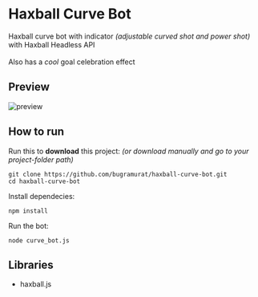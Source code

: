 # Haxball Curve Bot
Haxball curve bot with indicator *(adjustable curved shot and power shot)* with Haxball Headless API
<br><br>
Also has a *cool* goal celebration effect

## Preview
![preview](https://i.giphy.com/media/v1.Y2lkPTc5MGI3NjExZHVkdXBnYzFnMDJiZzJ6MWdtcGlqeDB3aWlsdjZlYXB2eWFpaGVtZSZlcD12MV9pbnRlcm5hbF9naWZfYnlfaWQmY3Q9Zw/QL61nwJd8HPtS3bDg8/giphy-downsized-large.gif)

## How to run
Run this to **download** this project: *(or download manually and go to your project-folder path)*
```
git clone https://github.com/bugramurat/haxball-curve-bot.git
cd haxball-curve-bot
```
Install dependecies:
```
npm install
```
Run the bot:
```
node curve_bot.js
```

## Libraries
- haxball.js
